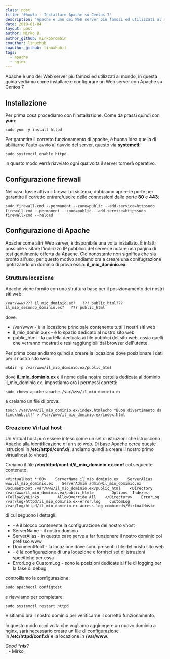 ```yaml
---
class: post
title: '#howto - Installare Apache su Centos 7'
description: "Apache è uno dei Web server più famosi ed utilizzati al mondo. In questa guida ne trattiamo l'installazione su Centos 7."
date: 2019-01-04
layout: post
author: Mirko B.
author_github: mirkobrombin
coauthor: linuxhub
coauthor_github: linuxhubit
tags:
  - apache
  - nginx  
---
```

Apache è uno dei Web server più famosi ed utilizzati al mondo, in questa guida vediamo come installare e configurare un Web server con Apache su Centos 7.

## Installazione

Per prima cosa procediamo con l'installazione. Come da prassi quindi con **yum**:

    sudo yum -y install httpd

Per garantire il corretto funzionamento di apache, è buona idea quella di abilitarne l'auto-avvio al riavvio del server, questo via **systemctl**:

    sudo systemctl enable httpd

in questo modo verrà riavviato ogni qualvolta il server tornerà operativo.

## Configurazione firewall

Nel caso fosse attivo il firewall di sistema, dobbiamo aprire le porte per garantire il corretto entrare/uscire delle connessioni dalle porte **80** e **443**:

    sudo firewall-cmd --permanent --zone=public --add-service=httpsudo firewall-cmd --permanent --zone=public --add-service=httpssudo firewall-cmd --reload

## Configurazione di Apache

Apache come altri Web server, è disponibile una volta installato. È infatti possibile visitare l'indirizzo IP pubblico del server e notare una pagina di test gentilmente offerta da Apache. Ciò nonostante non significa che sia pronto all'uso, per questo motivo andiamo ora a creare una conifugrazione ipotizzando un dominio di prova ossia: **il_mio_dominio.ex**.

### Struttura locazione

Apache viene fornito con una struttura base per il posizionamento dei nostri siti web:

    /var/www/??? il_mio_dominio.ex?   ??? public_html??? il_mio_secondo_dominio.ex?   ??? public_html

dove:

*   /var/www - è la locazione principale contenente tutti i nostri siti web
*   il_mio_dominio.ex - è lo spazio dedicato al nostro sito web
*   public_html - la cartella dedicata ai file pubblici del sito web, ossia quelli che verranno mostrati e resi raggiungibili dal browser dell'utente

Per prima cosa andiamo quindi a creare la locazione dove posizionare i dati per il nostro sito web:

    mkdir -p /var/www/il_mio_dominio.ex/public_html

dove **il_mio_dominio.ex** è il nome della nostra cartella dedicata al dominio il_mio_dominio.ex. Impostiamo ora i permessi corretti:

    sudo chown apache:apache /var/www/il_mio_dominio.ex

e creiamo un file di prova:

    touch /var/www/il_mio_dominio.ex/index.htmlecho "Buon divertimento da linuxhub.it!" > /var/www/il_mio_dominio.ex/index.html

### Creazione Virtual host

Un Virtual host può essere inteso come un set di istruzioni che istruiscono Apache alla identificazione di un sito web. Di base Apache cerca queste istruzioni in **/etc/httpd/conf.d/**, andiamo quindi a creare il nostro primo virtualhost (o vhost).

Creiamo il file **/etc/httpd/conf.d/il_mio_dominio.ex.conf** col seguente contenuto:

    <VirtualHost *:80>    ServerName il_mio_dominio.ex    ServerAlias www.il_mio_dominio.ex    ServerAdmin admin@il_mio_dominio.ex    DocumentRoot /var/www/il_mio_dominio.ex/public_html    <Directory /var/www/il_mio_dominio.ex/public_html>        Options -Indexes +FollowSymLinks        AllowOverride All    </Directory>    ErrorLog /var/log/httpd/il_mio_dominio.ex-error.log    CustomLog /var/log/httpd/il_mio_dominio.ex-access.log combined</VirtualHost>

di cui seguono i dettagli:

*   <VirtualHost> - è il blocco contenente la configurazione del nostro vhost
*   ServerName - il nostro dominio
*   ServerAlias - in questo caso serve a far funzionare il nostro dominio col prefisso www
*   DocumentRoot - la locazione dove sono presenti i file del nosto sito web
*   <Directory> - è la configurazione di una locazione e fornisci set di istruzioni specifiche per essa
*   ErrorLog e CustomLog - sono le posizioni dedicate ai file di logging per la fase di debug

controlliamo la configurazione:

    sudo apachectl configtest

e riavviamo per completare:

    sudo systemctl restart httpd

Visitiamo ora il nostro dominio per verificarne il corretto funzionamento.

In questo modo ogni volta che vogliamo aggiungere un nuovo dominio a nginx, sarà necessario creare un file di configurazione in **/etc/httpd/conf.d/** e la locazione in **/var/www**.

_Good ***nix**?_  
_ - Mirko_
